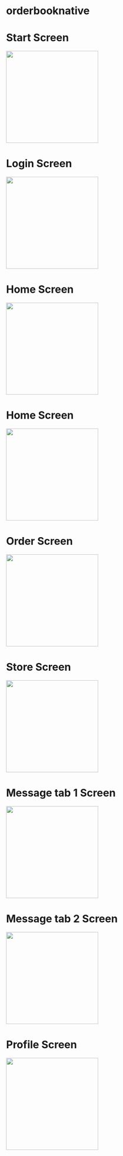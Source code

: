 # orderbooknative

# Start Screen
<img src="https://github.com/harish1907/orderbooknative/blob/main/src/Images/uiScreenShot/startscreentab.jpeg" width="250">


# Login Screen
<img src="https://github.com/harish1907/orderbooknative/blob/main/src/Images/uiScreenShot/loginscreen.jpeg" width="250">

# Home Screen
<img src="https://github.com/harish1907/orderbooknative/blob/main/src/Images/uiScreenShot/home1.jpeg" width="250">

# Home Screen
<img src="https://github.com/harish1907/orderbooknative/blob/main/src/Images/uiScreenShot/home2.jpeg" width="250">

# Order Screen
<img src="https://github.com/harish1907/orderbooknative/blob/main/src/Images/uiScreenShot/ordertab.jpeg" width="250">

# Store Screen
<img src="https://github.com/harish1907/orderbooknative/blob/main/src/Images/uiScreenShot/storetab.jpeg" width="250">


# Message tab 1 Screen
<img src="https://github.com/harish1907/orderbooknative/blob/main/src/Images/uiScreenShot/messagetab.jpeg" width="250">

# Message tab 2 Screen
<img src="https://github.com/harish1907/orderbooknative/blob/main/src/Images/uiScreenShot/messagetab2.jpeg" width="250">


# Profile Screen
<img src="https://github.com/harish1907/orderbooknative/blob/main/src/Images/uiScreenShot/profiletab.jpeg" width="250">